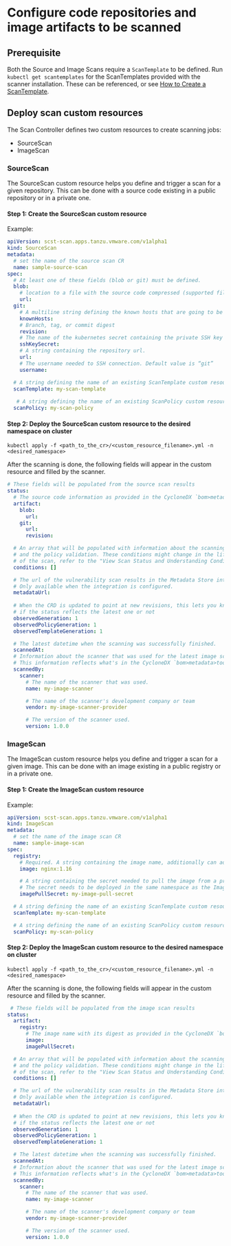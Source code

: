 # Configure code repositories and image artifacts to be scanned

## Prerequisite
Both the Source and Image Scans require a `ScanTemplate` to be defined. Run `kubectl get scantemplates` for the ScanTemplates provided with the scanner installation. These can be referenced, or see [How to Create a ScanTemplate](create-scan-template.md).

## Deploy scan custom resources
The Scan Controller defines two custom resources to create scanning jobs:
* SourceScan
* ImageScan

### SourceScan
The SourceScan custom resource helps you define and trigger a scan for a given repository. This can be done with a source code existing in a public repository or in a private one.

#### Step 1: Create the SourceScan custom resource
Example:
```yaml
apiVersion: scst-scan.apps.tanzu.vmware.com/v1alpha1
kind: SourceScan
metadata:
  # set the name of the source scan CR
  name: sample-source-scan
spec:
  # At least one of these fields (blob or git) must be defined.
  blob:
    # location to a file with the source code compressed (supported files: .tar.gz)
    url:
  git:
    # A multiline string defining the known hosts that are going to be used for the SSH client on the container
    knownHosts:
    # Branch, tag, or commit digest
    revision:
    # The name of the kubernetes secret containing the private SSH key information.
    sshKeySecret:
    # A string containing the repository url.
    url:
    # The username needed to SSH connection. Default value is “git”
    username:

  # A string defining the name of an existing ScanTemplate custom resource. See "How To Create a ScanTemplate" section.
  scanTemplate: my-scan-template
 
   # A string defining the name of an existing ScanPolicy custom resource. See "Enforcement Policies (OPA)" section.
  scanPolicy: my-scan-policy
```

#### Step 2: Deploy the SourceScan custom resource to the desired namespace on cluster

`kubectl apply -f <path_to_the_cr>/<custom_resource_filename>.yml -n <desired_namespace>`

After the scanning is done, the following fields will appear in the custom resource and filled by the scanner.
```yaml
# These fields will be populated from the source scan results
status:
  # The source code information as provided in the CycloneDX `bom>metadata>component>*` fields
  artifact:
    blob:
      url:
    git:
      url:
      revision:

  # An array that will be populated with information about the scanning status 
  # and the policy validation. These conditions might change in the lifecycle 
  # of the scan, refer to the "View Scan Status and Understanding Conditions" section to learn more.
  conditions: []

  # The url of the vulnerability scan results in the Metadata Store integration.
  # Only available when the integration is configured.
  metadataUrl:
            
  # When the CRD is updated to point at new revisions, this lets you know 
  # if the status reflects the latest one or not
  observedGeneration: 1
  observedPolicyGeneration: 1
  observedTemplateGeneration: 1

  # The latest datetime when the scanning was successfully finished.
  scannedAt:
  # Information about the scanner that was used for the latest image scan.
  # This information reflects what's in the CycloneDX `bom>metadata>tools>tool>*` fields.
  scannedBy:
    scanner:
      # The name of the scanner that was used. 
      name: my-image-scanner

      # The name of the scanner's development company or team
      vendor: my-image-scanner-provider

      # The version of the scanner used.
      version: 1.0.0
```

### ImageScan
The ImageScan custom resource helps you define and trigger a scan for a given image. This can be done with an image existing in a public registry or in a private one.

#### Step 1: Create the ImageScan custom resource

Example:
```yaml
apiVersion: scst-scan.apps.tanzu.vmware.com/v1alpha1
kind: ImageScan
metadata:
  # set the name of the image scan CR
  name: sample-image-scan
spec:
  registry:
    # Required. A string containing the image name, additionally can add its tag or its digest
    image: nginx:1.16

    # A string containing the secret needed to pull the image from a private registry.
    # The secret needs to be deployed in the same namespace as the ImageScan
    imagePullSecret: my-image-pull-secret

  # A string defining the name of an existing ScanTemplate custom resource. See "How To Create a ScanTemplate" section.
  scanTemplate: my-scan-template

  # A string defining the name of an existing ScanPolicy custom resource. See "Enforcement Policies (OPA)" section.
  scanPolicy: my-scan-policy
 ```

#### Step 2: Deploy the ImageScan custom resource to the desired namespace on cluster

`kubectl apply -f <path_to_the_cr>/<custom_resource_filename>.yml -n <desired_namespace>`

After the scanning is done, the following fields will appear in the custom resource and filled by the scanner.
```yaml
 # These fields will be populated from the image scan results
status:
  artifact:
    registry:
      # The image name with its digest as provided in the CycloneDX `bom>metadata>component>*` fields
      image:
      imagePullSecret:

  # An array that will be populated with information about the scanning status 
  # and the policy validation. These conditions might change in the lifecycle 
  # of the scan, refer to the "View Scan Status and Understanding Conditions" section to learn more.
  conditions: []

  # The url of the vulnerability scan results in the Metadata Store integration.
  # Only available when the integration is configured.
  metadataUrl:
            
  # When the CRD is updated to point at new revisions, this lets you know 
  # if the status reflects the latest one or not
  observedGeneration: 1
  observedPolicyGeneration: 1
  observedTemplateGeneration: 1

  # The latest datetime when the scanning was successfully finished.
  scannedAt:
  # Information about the scanner that was used for the latest image scan.
  # This information reflects what's in the CycloneDX `bom>metadata>tools>tool>*` fields.
  scannedBy:
    scanner:
      # The name of the scanner that was used. 
      name: my-image-scanner

      # The name of the scanner's development company or team
      vendor: my-image-scanner-provider

      # The version of the scanner used.
      version: 1.0.0
```

